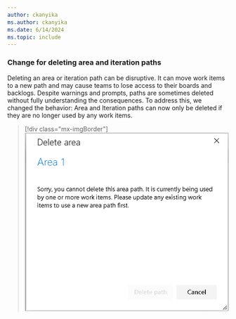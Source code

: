 ```yaml
---
author: ckanyika
ms.author: ckanyika
ms.date: 6/14/2024
ms.topic: include
---
```


### Change for deleting area and iteration paths

Deleting an area or iteration path can be disruptive. It can move work items to a new path and may cause teams to lose access to their boards and backlogs. Despite warnings and prompts, paths are sometimes deleted without fully understanding the consequences. To address this, we changed the behavior: Area and Iteration paths can now only be deleted if they are no longer used by any work items. 

> [!div class="mx-imgBorder"]
> ![Screenshots of delete area.](../../media/240-boards-02.png "Screenshot of delete area path.")